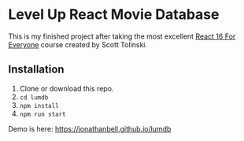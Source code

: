 # Level Up React Movie Database

This is my finished project after taking the most excellent [React 16 For Everyone](https://www.leveluptutorials.com/tutorials/react-16-for-everyone) course created by Scott Tolinski.

## Installation

1.  Clone or download this repo.
1.  `cd lumdb`
1.  `npm install`
1.  `npm run start`

Demo is here: <https://jonathanbell.github.io/lumdb>
